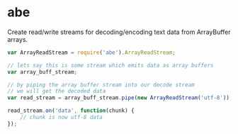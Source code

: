 # abe #

Create read/write streams for decoding/encoding text data from ArrayBuffer arrays.

```javascript
var ArrayReadStream = require('abe').ArrayReadStream;

// lets say this is some stream which emits data as array buffers
var array_buff_stream;

// by piping the array buffer stream into our decode stream
// we will get the decoded data
var read_stream = array_buff_stream.pipe(new ArrayReadStream('utf-8'));

read_stream.on('data', function(chunk) {
    // chunk is now utf-8 data
});
```

